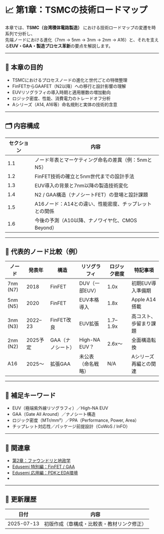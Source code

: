 # 📈 第1章：TSMCの技術ロードマップ

本章では、**TSMC（台湾積体電路製造）** における技術ロードマップの変遷を時系列で分析し、  
先端ノードにおける進化（7nm → 5nm → 3nm → 2nm → A16）と、それを支える**EUV・GAA・製造プロセス革新**の要点を解説します。

---

## 🧭 本章の目的

- TSMCにおけるプロセスノードの進化と世代ごとの特徴整理
- FinFETからGAAFET（N2以降）への移行と設計影響の理解
- EUVリソグラフィの導入時期と適用層数の増加動向
- ロジック密度、性能、消費電力のトレードオフ分析
- Aシリーズ（A14, A16等）命名規則と実体の技術的含意

---

## 🗂 内容構成

| セクション | 内容 |
|------------|------|
| 1.1 | ノード年表とマーケティング命名の差異（例：5nmとN5） |
| 1.2 | FinFET技術の確立と5nm世代までの設計手法 |
| 1.3 | EUV導入の背景と7nm以降の製造技術変化 |
| 1.4 | N2 / GAA構造（ナノシートFET）の登場と設計課題 |
| 1.5 | A16ノード：A14との違い、性能密度、チップレットとの関係 |
| 1.6 | 今後の予測（A10以降、ナノワイヤ化、CMOS Beyond） |

---

## 🧮 代表的ノード比較（例）

| ノード | 発表年 | 構造 | リソグラフィ | ロジック密度 | 特記事項 |
|--------|--------|--------|----------------|----------------|------------|
| 7nm (N7) | 2018 | FinFET | DUV（一部EUV） | 1.0x | 初期EUV導入準備期 |
| 5nm (N5) | 2020 | FinFET | EUV本格導入 | 1.8x | Apple A14搭載 |
| 3nm (N3) | 2022–23 | FinFET改良 | EUV拡張 | 1.7–1.9x | 高コスト、歩留まり課題 |
| 2nm (N2) | 2025予定 | GAA（ナノシート） | High-NA EUV？ | 2.6x〜 | 全面構造転換 |
| A16 | 2025〜 | 拡張GAA | 未公表（命名戦略） | N/A | Aシリーズ再編との関連 |

---

## 🧠 補足キーワード

- EUV（極端紫外線リソグラフィ）／High-NA EUV
- GAA（Gate All Around）／ナノシート構造
- ロジック密度（MTr/mm²）／PPA（Performance, Power, Area）
- チップレット対応性／パッケージ前提設計（CoWoS / InFO）

---

## 📎 関連章

- [第2章：ファウンドリと地政学](../chapter2_geopolitics/README.md)
- [Edusemi 特別編：FinFET / GAA](https://github.com/Samizo-AITL/Edusemi-v4x/blob/main/f_chapter1_finfet_gaa/README.md)
- [Edusemi 応用編：PDKとEDA環境](https://github.com/Samizo-AITL/Edusemi-v4x/blob/main/d_chapter6_pdk_and_eda_environment/README.md)
- 

---

## 📅 更新履歴

| 日付 | 内容 |
|------|------|
| 2025-07-13 | 初版作成（章構成・比較表・教材リンク修正） |
